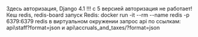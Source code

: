 Здесь авторизация, Django 4.1 !!! с 5 версией авторизация не работает!
Кеш redis,
redis-board
запуск Redis: docker run -it --rm --name redis -p 6379:6379 redis в виртуальном окружении
запрос api по ссылкам: api\staff\?format=json и api\accruals_and_taxes/?format=json